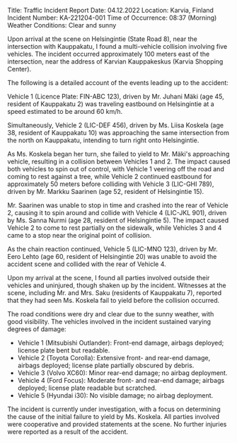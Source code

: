  Title: Traffic Incident Report
Date: 04.12.2022
Location: Karvia, Finland
Incident Number: KA-221204-001
Time of Occurrence: 08:37 (Morning)
Weather Conditions: Clear and sunny

Upon arrival at the scene on Helsingintie (State Road 8), near the intersection with Kauppakatu, I found a multi-vehicle collision involving five vehicles. The incident occurred approximately 100 meters east of the intersection, near the address of Karvian Kauppakeskus (Karvia Shopping Center).

The following is a detailed account of the events leading up to the accident:

Vehicle 1 (Licence Plate: FIN-ABC 123), driven by Mr. Juhani Mäki (age 45, resident of Kauppakatu 2) was traveling eastbound on Helsingintie at a speed estimated to be around 60 km/h.

Simultaneously, Vehicle 2 (LIC-DEF 456), driven by Ms. Liisa Koskela (age 38, resident of Kauppakatu 10) was approaching the same intersection from the north on Kauppakatu, intending to turn right onto Helsingintie.

As Ms. Koskela began her turn, she failed to yield to Mr. Mäki's approaching vehicle, resulting in a collision between Vehicles 1 and 2. The impact caused both vehicles to spin out of control, with Vehicle 1 veering off the road and coming to rest against a tree, while Vehicle 2 continued eastbound for approximately 50 meters before colliding with Vehicle 3 (LIC-GHI 789), driven by Mr. Markku Saarinen (age 52, resident of Helsingintie 15).

Mr. Saarinen was unable to stop in time and crashed into the rear of Vehicle 2, causing it to spin around and collide with Vehicle 4 (LIC-JKL 901), driven by Ms. Sanna Nurmi (age 28, resident of Helsingintie 5). The impact caused Vehicle 2 to come to rest partially on the sidewalk, while Vehicles 3 and 4 came to a stop near the original point of collision.

As the chain reaction continued, Vehicle 5 (LIC-MNO 123), driven by Mr. Eero Lehto (age 60, resident of Helsingintie 20) was unable to avoid the accident scene and collided with the rear of Vehicle 4.

Upon my arrival at the scene, I found all parties involved outside their vehicles and uninjured, though shaken up by the incident. Witnesses at the scene, including Mr. and Mrs. Saku (residents of Kauppakatu 7), reported that they had seen Ms. Koskela fail to yield before the collision occurred.

The road conditions were dry and clear due to the sunny weather, with good visibility. The vehicles involved in the incident sustained varying degrees of damage:

- Vehicle 1 (Mitsubishi Outlander): Front-end damage, airbags deployed; license plate bent but readable.
- Vehicle 2 (Toyota Corolla): Extensive front- and rear-end damage, airbags deployed; license plate partially obscured by debris.
- Vehicle 3 (Volvo XC60): Minor rear-end damage; no airbag deployment.
- Vehicle 4 (Ford Focus): Moderate front- and rear-end damage; airbags deployed; license plate readable but scratched.
- Vehicle 5 (Hyundai i30): No visible damage; no airbag deployment.

The incident is currently under investigation, with a focus on determining the cause of the initial failure to yield by Ms. Koskela. All parties involved were cooperative and provided statements at the scene. No further injuries were reported as a result of the accident.